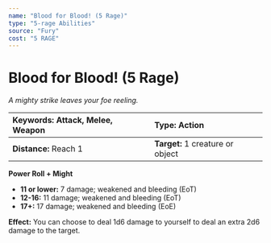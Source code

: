 ```yaml
---
name: "Blood for Blood! (5 Rage)"
type: "5-rage Abilities"
source: "Fury"
cost: "5 RAGE"
---
```


# Blood for Blood! (5 Rage)

*A mighty strike leaves your foe reeling.*

| **Keywords:** Attack, Melee, Weapon | **Type:** Action |
| :-- | :-- |
| **Distance:** Reach 1 | **Target:** 1 creature or object |

**Power Roll + Might**

- **11 or lower:** 7 damage; weakened and bleeding (EoT)
- **12-16:** 11 damage; weakened and bleeding (EoT)
- **17+:** 17 damage; weakened and bleeding (EoE)

**Effect:** You can choose to deal 1d6 damage to yourself to deal an extra 2d6 damage to the target.
